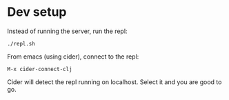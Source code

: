 # Dev setup

Instead of running the server, run the repl:

```
./repl.sh
```

From emacs (using cider), connect to the repl:

```
M-x cider-connect-clj
```

Cider will detect the repl running on localhost. Select it and you are good to go.
